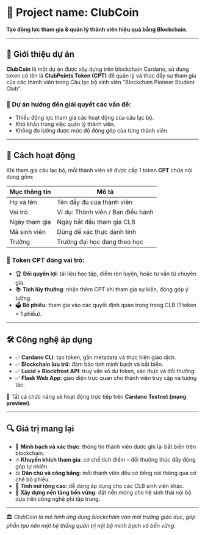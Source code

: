 # 🚀 Project name: ClubCoin  
**Tạo động lực tham gia & quản lý thành viên hiệu quả bằng Blockchain.**

---

## 🧩 Giới thiệu dự án
**ClubCoin** là một dự án được xây dựng trên blockchain Cardano, sử dụng token có tên là **ClubPoints Token (CPT)** để quản lý và thúc đẩy sự tham gia của các thành viên trong Câu lạc bộ sinh viên "Blockchain Pioneer Student Club".

### 🔧 Dự án hướng đến giải quyết các vấn đề:
- Thiếu động lực tham gia các hoạt động của câu lạc bộ.  
- Khó khăn trong việc quản lý thành viên.  
- Không đo lường được mức độ đóng góp của từng thành viên.  

---

## 🎯 Cách hoạt động

Khi tham gia câu lạc bộ, mỗi thành viên sẽ được cấp 1 token **CPT** chứa nội dung gồm:

| Mục thông tin        | Mô tả                           |
|------------------|---------------------------------|
| Họ và tên        | Tên đầy đủ của thành viên       |
| Vai trò          | Ví dụ: Thành viên / Ban điều hành |
| Ngày tham gia    | Ngày bắt đầu tham gia CLB       |
| Mã sinh viên     | Dùng để xác thực danh tính      |
| Trường           | Trường đại học đang theo học    |

### 📌 Token CPT đóng vai trò:
- 🏆 **Đổi quyền lợi**: tài liệu học tập, điểm rèn luyện, hoặc tư vấn từ chuyên gia.  
- 📚 **Tích lũy thưởng**: nhận thêm CPT khi tham gia sự kiện, đóng góp ý tưởng. 
- 🗳 **Bỏ phiếu**: tham gia vào các quyết định quan trọng trong CLB (1 token = 1 phiếu).

---

## 🛠 Công nghệ áp dụng

- ✅ **Cardano CLI**: tạo token, gắn metadata và thực hiện giao dịch.  
- ✅ **Blockchain lưu trữ**: đảm bảo tính minh bạch và bất biến.  
- ✅ **Lucid + Blockfrost API**: truy vấn số dư token, xác thực và đổi thưởng.  
- ✅ **Flask Web App**: giao diện trực quan cho thành viên truy cập và tương tác.  

🔗 Tất cả chức năng sẽ hoạt động trực tiếp trên **Cardano Testnet (mạng preview)**.

---

## 🔍  Giá trị mang lại

- 🔐 **Minh bạch và xác thực**: thông tin thành viên được ghi lại bất biến trên blockchain.  
- 🔥 **Khuyến khích tham gia**: cơ chế tích điểm – đổi thưởng thúc đẩy đóng góp tự nhiên.  
- ⚖️ **Dân chủ và công bằng**: mỗi thành viên đều có tiếng nói thông qua cơ chế bỏ phiếu.  
- 🌱 **Tính mở rộng cao**: dễ dàng áp dụng cho các CLB sinh viên khác.  
- 🧱 **Xây dựng nền tảng bền vững**: đặt nền móng cho hệ sinh thái nội bộ dựa trên công nghệ phi tập trung.  

---

 🏛️ *ClubCoin là mô hình ứng dụng blockchain vào môi trường giáo dục, góp phần tạo nên một hệ thống quản trị nội bộ minh bạch và bền vững.*
